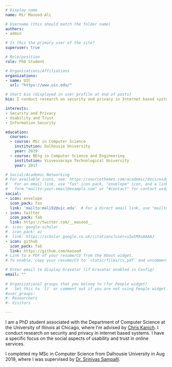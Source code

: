 ```yaml
---
# Display name
name: Mir Masood Ali

# Username (this should match the folder name)
authors:
- admin

# Is this the primary user of the site?
superuser: true

# Role/position
role: PhD Student

# Organizations/Affiliations
organizations:
- name: UIC
  url: "https://www.uic.edu/"

# Short bio (displayed in user profile at end of posts)
bio: I conduct research on security and privacy in Internet based systems. 

interests:
- Security and Privacy
- Usability and Trust
- Information Security

education:
  courses:
  - course: MSc in Computer Science
    institution: Dalhousie University
    year: 2019
  - course: BEng in Computer Science and Engineering
    institution: Visvesvaraya Technological University
    year: 2017

# Social/Academic Networking
# For available icons, see: https://sourcethemes.com/academic/docs/widgets/#icons
#   For an email link, use "fas" icon pack, "envelope" icon, and a link in the
#   form "mailto:your-email@example.com" or "#contact" for contact widget.
social:
- icon: envelope
  icon_pack: fas
  link: 'mailto:mali92@uic.edu'  # For a direct email link, use "mailto:test@example.org".
- icon: twitter
  icon_pack: fab
  link: https://twitter.com/__masood__
#- icon: google-scholar
#  icon_pack: ai
#  link: https://scholar.google.co.uk/citations?user=sIwtMXoAAAAJ
- icon: github
  icon_pack: fab
  link: https://github.com/masood
# Link to a PDF of your resume/CV from the About widget.
# To enable, copy your resume/CV to `static/files/cv.pdf` and uncomment the lines below.  

# Enter email to display Gravatar (if Gravatar enabled in Config)
email: ""
  
# Organizational groups that you belong to (for People widget)
#   Set this to `[]` or comment out if you are not using People widget.  
#user_groups:
#- Researchers
#- Visitors

---
```

I am a PhD student associated with the Department of Computer Science at the University of Illinois at Chicago, where I'm advised by [Chris Kanich](https://www.cs.uic.edu/~ckanich/). I conduct research on security and privacy in internet based systems. I have a specific focus on the social aspects of usability and trust in online services.

I completed my MSc in Computer Science from Dalhousie University in Aug 2019, where I was supervised by [Dr. Srinivas Sampalli](https://web.cs.dal.ca/~srini).
